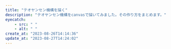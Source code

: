 ```yaml
---
title: "テオヤンセン機構を描く"
description: "テオヤンセン機構をcanvasで描いてみました。その作り方をまとめます。"
eyecatch: 
    - src: " "
    - alt: " "
create_at: "2023-08-26T14:14:36"
update_at: "2023-08-27T14:24:02"
---
```


